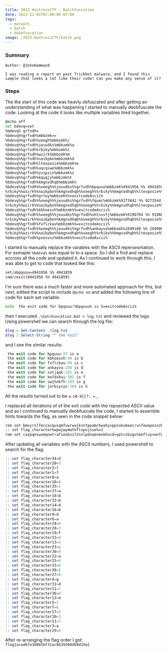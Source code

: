 ```yaml
---
title: 2023 HuntressCTF - Batchfuscation
date: 2023-11-01T07:00:00-07:00
tags:
  - malware
  - batch
  - deobfuscation
image: /2023-HuntressCTF/batch.png
---
```


### Summary
```
Author: @JohnHammond

I was reading a report on past Trickbot malware, and I found this sample that looks a lot like their code! Can you make any sense of it?
```

### Steps


The the start of this code was heavly obfuscated and after getting an understanding of what was happening I started to manually deobfuscate the code.  Looking at the code it looks like multiple variables tired together.
```bash
@echo off
set bdevq=set
%bdevq% grfxdh= 
%bdevq%%grfxdh%mbbzmk==
%bdevq%%grfxdh%xeegh%mbbzmk%/
%bdevq%%grfxdh%jeuudks%mbbzmk%a
%bdevq%%grfxdh%rbiky%mbbzmk%c
%bdevq%%grfxdh%wzirk%mbbzmk%m
%bdevq%%grfxdh%naikpbo%mbbzmk%d
%bdevq%%grfxdh%ltevposie%mbbzmk%e
%bdevq%%grfxdh%uqcqswo%mbbzmk%x
%bdevq%%grfxdh%zvipzis%mbbzmk%i
%bdevq%%grfxdh%kquqjy%mbbzmk%t
%bdevq%%grfxdh%kmgnxdhqb%mbbzmk% 
%bdevq%%grfxdh%%xeegh%%jeuudks%%grfxdh%bpquuu%mbbzmk%4941956 %% 4941859
%rbiky%%wzirk%%naikpbo%%kmgnxdhqb%%xeegh%%rbiky%%kmgnxdhqb%%ltevposie%%uqcqswo%%zvipzis%%kquqjy%%kmgnxdhqb%%bpquuu%
%bdevq%%grfxdh%grtoy%mbbzmk%%=exitcodeAscii%
%bdevq%%grfxdh%%xeegh%%jeuudks%%grfxdh%fqumc%mbbzmk%9273642 %% 9273544
%rbiky%%wzirk%%naikpbo%%kmgnxdhqb%%xeegh%%rbiky%%kmgnxdhqb%%ltevposie%%uqcqswo%%zvipzis%%kquqjy%%kmgnxdhqb%%fqumc%
%bdevq%%grfxdh%kbhoesxh%mbbzmk%%=exitcodeAscii%
%bdevq%%grfxdh%%xeegh%%jeuudks%%grfxdh%uhtsvvtj%mbbzmk%9196704 %% 9196605
%rbiky%%wzirk%%naikpbo%%kmgnxdhqb%%xeegh%%rbiky%%kmgnxdhqb%%ltevposie%%uqcqswo%%zvipzis%%kquqjy%%kmgnxdhqb%%uhtsvvtj%
%bdevq%%grfxdh%fxflckau%mbbzmk%%=exitcodeAscii%
%bdevq%%grfxdh%%xeegh%%jeuudks%%grfxdh%anbayva%mbbzmk%2699100 %% 2699000
%rbiky%%wzirk%%naikpbo%%kmgnxdhqb%%xeegh%%rbiky%%kmgnxdhqb%%ltevposie%%uqcqswo%%zvipzis%%kquqjy%%kmgnxdhqb%%anbayva%
%bdevq%%grfxdh%pxesvvz%mbbzmk%%=exitcodeAscii%
```

I started to manually replace the varables with the ASCII repersesntation.  For exmaple `%bdevq%` was equal to to a space.  So I did a find and replace accross all the code and updated it.  As I continued to work through this, I was able to get to code that looked like this:
```bash
set/abpquuu=4941956 %% 4941859
cmd/cexit(4941956 %% 4941859)
```

I'm sure there was a much faster and more automated approach for this, but next, edited the script to include `@echo on` and added the following line of code for each set variable: 
```bash
echo  the exit code for bpquuu:%bpquuu% is %=exitcodeAscii%
```

then I executed `.\batchuscation.bat > log.txt` and reviewed the logs.  Using powershell we can search through the log file:
```powershell
$log = Get-Content .\log.txt
$log | Select-String "^ the exit"
```
 
and I see the similar results:
```powershell
 the exit code for bpquuu:97 is a
 the exit code for kbhoesxh:98 is b
 the exit code for fxflckau:99 is c
 the exit code for anbayva:100 is d
 the exit code for sotjqqk:101 is e
 the exit code for kefdskui:102 is f
 the exit code for swjhnkfh:103 is g
 the exit code for jorbiysyv:104 is h
```

All the results turned out to be `a-z0-9{}?:.=,_`

I replaced all iterations of of the exit code with the repsected ASCII value and as I continued to manually deobfuscate the code, I started to assemble hints towards the flag, as seen in the code snippet below:

```bash
rem set bmvyrslfeccacqusqmfuwrwujksntppamchwahyvppzukumaairvsfewopezxzb=qylsgossatalvcqkwdctargrsonnpwggmlcnvtbzpdarq
:: set flag_character%wpwjwymw%%flopojsse%=3
rem set cazpqeswumqnwtrafieobxifznvlpdnqexmsbhucd=yptczbzgutmefluyvwofgzjtgjeyorkx
```

After updating all variables with the ASCII numbers, I used powershell to search for the flag:
```powershell
:: set flag_character34=d
:: set flag_character20=3
:: set flag_character2=l
:: set flag_character1=f
:: set flag_character8=a
:: set flag_character10=6
:: set flag_character35=1
:: set flag_character37=a
:: set flag_character18=b
:: set flag_character32=b
:: set flag_character14=d
:: set flag_character16=b
:: set flag_character9=d
:: set flag_character6=a
:: set flag_character24=6
:: set flag_character28=3
:: set flag_character19=f
:: set flag_character33=9
:: set flag_character13=3
:: set flag_character23=c
:: set flag_character30=0
:: set flag_character22=a
:: set flag_character25=6
:: set flag_character15=0
:: set flag_character38=}
:: set flag_character27=9
:: set flag_character4=g
:: set flag_character31=d
:: set flag_character21=1
:: set flag_character36=9
:: set flag_character12=e
:: set flag_character5={
:: set flag_character7=c
:: set flag_character17=5
:: set flag_character26=3
:: set flag_character11=7
:: set flag_character3=a
:: set flag_character29=6
```

After re-arranging the flag order I got: `flag{acad67e3d0b5bf31ac6639360db9d19a}`